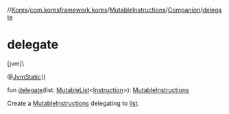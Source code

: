 //[Kores](../../../../index.md)/[com.koresframework.kores](../../index.md)/[MutableInstructions](../index.md)/[Companion](index.md)/[delegate](delegate.md)

# delegate

[jvm]\

@[JvmStatic](https://kotlinlang.org/api/latest/jvm/stdlib/kotlin.jvm/-jvm-static/index.html)()

fun [delegate](delegate.md)(list: [MutableList](https://kotlinlang.org/api/latest/jvm/stdlib/kotlin.collections/-mutable-list/index.html)<[Instruction](../../-instruction/index.md)>): [MutableInstructions](../index.md)

Create a [MutableInstructions](../index.md) delegating to [list](delegate.md).
